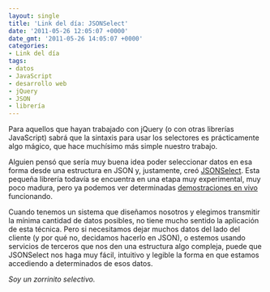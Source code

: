 ```yaml
---
layout: single
title: 'Link del día: JSONSelect'
date: '2011-05-26 12:05:07 +0000'
date_gmt: '2011-05-26 14:05:07 +0000'
categories:
- Link del día
tags:
- datos
- JavaScript
- desarrollo web
- jQuery
- JSON
- librería
---
```


Para aquellos que hayan trabajado con jQuery (o con otras librerías JavaScript) sabrá que la sintaxis para usar los selectores es prácticamente algo mágico, que hace muchísimo más simple nuestro trabajo.

Alguien pensó que sería muy buena idea poder seleccionar datos en esa forma desde una estructura en JSON y, justamente, creó [JSONSelect](http://jsonselect.org). Esta pequeña librería todavía se encuentra en una etapa muy experimental, muy poco madura, pero ya podemos ver determinadas [demostraciones en vivo](http://jsonselect.org/#tryit) funcionando.

Cuando tenemos un sistema que diseñamos nosotros y elegimos transmitir la mínima cantidad de datos posibles, no tiene mucho sentido la aplicación de esta técnica. Pero si necesitamos dejar muchos datos del lado del cliente (y por qué no, decidamos hacerlo en JSON), o estemos usando servicios de terceros que nos den una estructura algo compleja, puede que JSONSelect nos haga muy fácil, intuitivo y legible la forma en que estamos accediendo a determinados de esos datos.

_Soy un zorrinito selectivo._
